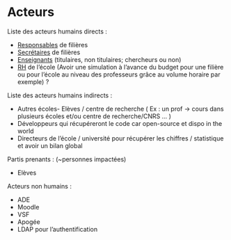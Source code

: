 # Acteurs

Liste des acteurs humains directs :
- [Responsables](responsable.md) de filières 
- [Secrétaires](secretaire.md) de filières
- [Enseignants](enseignant.md) (titulaires, non titulaires; chercheurs ou non)
- [RH](rh.md) de l’école (Avoir une simulation à l’avance du budget pour une filière ou pour l’école au niveau des professeurs grâce au volume horaire par exemple) ?

Liste des acteurs humains indirects :
- Autres écoles- Elèves / centre de recherche ( Ex : un prof -> cours dans plusieurs écoles et/ou centre de recherche/CNRS … )
- Développeurs qui récupéreront le code car open-source et dispo in the world
- Directeurs de l’école / université pour récupérer les chiffres / statistique et avoir un bilan global 

Partis prenants : (~personnes impactées)
- Elèves

Acteurs non humains :
  - ADE
  - Moodle
  - VSF
  - Apogée
  - LDAP pour l’authentification
